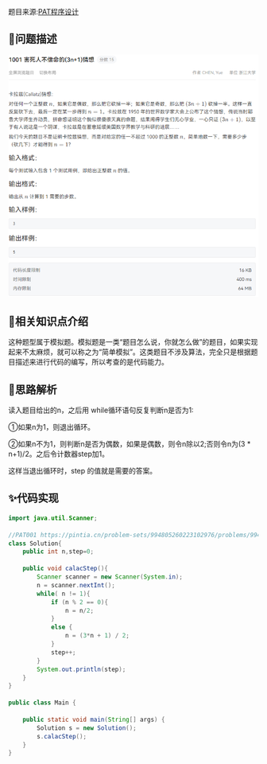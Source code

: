 题目来源:[PAT程序设计](https://pintia.cn/problem-sets/994805260223102976/problems/994805325918486528)

## 👀问题描述

![image-20220507185607665](imgs.assets/image-20220507185607665.png)

## 💬相关知识点介绍

这种题型属于模拟题。模拟题是一类“题目怎么说，你就怎么做”的题目，如果实现起来不太麻烦，就可以称之为“简单模拟”。这类题目不涉及算法，完全只是根据题目描述来进行代码的编写，所以考查的是代码能力。

## :key:思路解析

读入题目给出的n，之后用 while循环语句反复判断n是否为1:

①如果n为1，则退出循环。

②如果n不为1，则判断n是否为偶数，如果是偶数，则令n除以2;否则令n为(3 * n+1)/2。之后令计数器step加1。

这样当退出循环时，step 的值就是需要的答案。

## ✨代码实现

```java
import java.util.Scanner;

//PAT001 https://pintia.cn/problem-sets/994805260223102976/problems/994805325918486528
class Solution{
    public int n,step=0;

    public void calacStep(){
        Scanner scanner = new Scanner(System.in);
        n = scanner.nextInt();
        while( n != 1){
            if (n % 2 == 0){
                n = n/2;
            }
            else {
                n = (3*n + 1) / 2;
            }
            step++;
        }
        System.out.println(step);
    }
}

public class Main {

    public static void main(String[] args) {
        Solution s = new Solution();
        s.calacStep();
    }
}
```